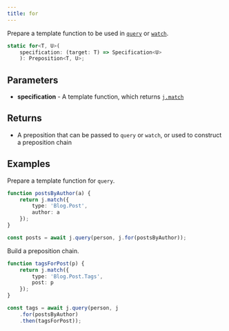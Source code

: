 ```yaml
---
title: for
---
```


Prepare a template function to be used in [`query`](../02-query/) or [`watch`](../03-watch/).

```typescript
static for<T, U>(
    specification: (target: T) => Specification<U>
    ): Preposition<T, U>;
```

## Parameters

* **specification** - A template function, which returns [`j.match`](../05-match/)

## Returns

* A preposition that can be passed to `query` or `watch`, or used to construct a preposition chain

## Examples

Prepare a template function for `query`.

```typescript
function postsByAuthor(a) {
    return j.match({
        type: 'Blog.Post',
        author: a
    });
}

const posts = await j.query(person, j.for(postsByAuthor));
```

Build a preposition chain.

```typescript
function tagsForPost(p) {
    return j.match({
        type: 'Blog.Post.Tags',
        post: p
    });
}

const tags = await j.query(person, j
    .for(postsByAuthor)
    .then(tagsForPost));
```